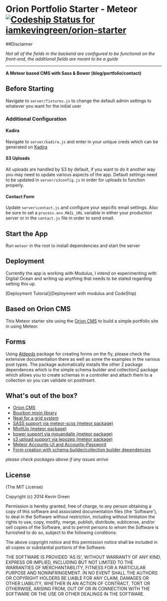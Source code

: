 # Orion Portfolio Starter - Meteor [ ![Codeship Status for iamkevingreen/orion-starter](https://codeship.com/projects/2a31afa0-620c-0132-3655-7ece8ab0c7e7/status)](https://codeship.com/projects/51977)

##Disclaimer

*Not all of the fields in the backend are configured to be functional on the front-end, the additional fields are meant to be a guide*

---

**A Meteor based CMS with Sass & Bower (blog/portfolio/contact)**

## Before Starting

Navigate to `server/fixtures.js` to change the default admin settings to whatever you want for the initial user

### Additional Configuration

#### Kadira

Navigate to `server/kadira.js` and enter in your unique creds which can be generated on [Kadira](https://kadira.io/)

#### S3 Uploads

All uploads are handled by S3 by default, if you want to do it another way you may need to update various aspects of the app. Default settings need to be updated in `server/s3config.js` in order for uploads to function properly.

#### Contact Form

Update `server\contact.js` and configure your sepcific email settings. Also be sure to set a `process.env.MAIL_URL` variable in either your production server or in the `contact.js` file in order to send email.

## Start the App

Run `meteor` in the root to install dependencies and start the server

## Deployment

Currently the app is working with Modulus, I intend on experimenting with Digital Ocean and writing up anything that needs to be stated regarding setting this up.

[Deployment Tutorial](Deployment with modulus and CodeShip)

## Based on Orion CMS

This Meteor starter site using the [Orion CMS](https://github.com/orionjs/core) to build a simple portfolio site in using Meteor.

## Forms

Using [Aldeeds](https://github.com/aldeed/meteor-autoform) package for creating forms on the fly, please check the extensive documentation there as well as some the examples in the various post types. The package automatically installs the other 2 package dependences which is the simple schema builder and collection2 package which allows you to create schemas in a controller and attach them to a collection so you can validate on postInsert.

## What's out of the box?

* [Orion CMS](https://github.com/orionjs/core)
* [Bourbon mixin library](http://bourbon.io/)
* [Neat for a grid system](http://neat.bourbon.io/)
* [SASS support via meteor-scss (meteor package)](https://github.com/fourseven/meteor-scss)
* [MixItUp (meteor package)](https://github.com/iamkevingreen/mixitup)
* [bower support via mquandalle (meteor package)](https://github.com/mquandalle/meteor-bower)
* [s3 upload support via lepozep (meteor package)](https://github.com/Lepozepo/S3/)
* [Meteor Accounts-UI and Accounts-Password](https://docs.meteor.com/#/basic/accounts)
* [Form creation with schema builder/collection builder dependencies](https://github.com/aldeed/meteor-autoform)

*please check packages above if any issues arrive*


## License

(The MIT License)

Copyright (c) 2014 Kevin Green

Permission is hereby granted, free of charge, to any person obtaining a copy of this software and associated documentation files (the 'Software'), to deal in the Software without restriction, including without limitation the rights to use, copy, modify, merge, publish, distribute, sublicense, and/or sell copies of the Software, and to permit persons to whom the Software is furnished to do so, subject to the following conditions:

The above copyright notice and this permission notice shall be included in all copies or substantial portions of the Software.

THE SOFTWARE IS PROVIDED 'AS IS', WITHOUT WARRANTY OF ANY KIND, EXPRESS OR IMPLIED, INCLUDING BUT NOT LIMITED TO THE WARRANTIES OF MERCHANTABILITY, FITNESS FOR A PARTICULAR PURPOSE AND NONINFRINGEMENT. IN NO EVENT SHALL THE AUTHORS OR COPYRIGHT HOLDERS BE LIABLE FOR ANY CLAIM, DAMAGES OR OTHER LIABILITY, WHETHER IN AN ACTION OF CONTRACT, TORT OR OTHERWISE, ARISING FROM, OUT OF OR IN CONNECTION WITH THE SOFTWARE OR THE USE OR OTHER DEALINGS IN THE SOFTWARE.
